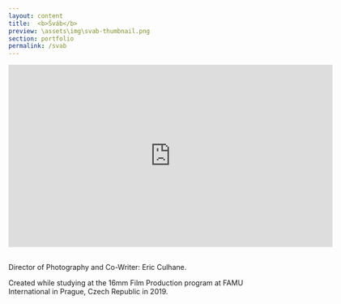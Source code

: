 ```yaml
---
layout: content
title:  <b>Šváb</b>
preview: \assets\img\svab-thumbnail.png
section: portfolio
permalink: /svab
---
```


<p align="center"><iframe src="https://player.vimeo.com/video/326200777" width="640" height="360" frameborder="0" allow="autoplay; fullscreen; picture-in-picture" allowfullscreen></iframe></p>

<br>
Director of Photography and Co-Writer: Eric Culhane.

Created while studying at the 16mm Film Production program at FAMU International in Prague, Czech Republic in 2019.
